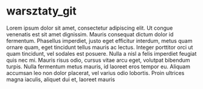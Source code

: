 # warsztaty_git
Lorem ipsum dolor sit amet, consectetur adipiscing elit. Ut congue venenatis est sit amet dignissim. Mauris consequat dictum dolor id fermentum. Phasellus imperdiet, justo eget efficitur interdum, metus quam ornare quam, eget tincidunt tellus mauris ac lectus. Integer porttitor orci ut quam tincidunt, vel sodales est posuere. Nulla a nisl a felis imperdiet feugiat quis nec mi. Mauris risus odio, cursus vitae arcu eget, volutpat bibendum turpis. Nulla fermentum metus mauris, id laoreet eros tempor eu. Aliquam accumsan leo non dolor placerat, vel varius odio lobortis. Proin ultrices magna iaculis, aliquet dui et, laoreet mauris